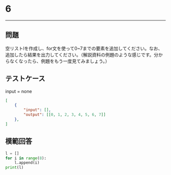 # 6

---
## 問題

空リストlを作成し、for文を使って0~7までの要素を追加してください。なお、追加したら結果を出力してください。（解説資料の例題のような感じです。分からなくなったら、例題をもう一度見てみましょう。）

## テストケース
input = none
```json
[
	{
		"input": [],
		"output": [[0, 1, 2, 3, 4, 5, 6, 7]]
  	},
]
```

## 模範回答
```python
l = []
for i in range(8):
	l.append(i)
print(l)
```